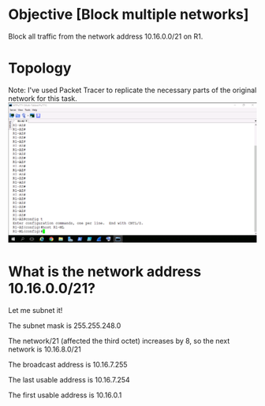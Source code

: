 # Objective [Block multiple networks]
Block all traffic from the network address 10.16.0.0/21 on R1. 

# Topology
Note: I've used Packet Tracer to replicate the necessary parts of the original network for this task.
![ACLs](/Images/ACL1.png)

# What is the network address 10.16.0.0/21?
Let me subnet it!

The subnet mask is 255.255.248.0

The network/21 (affected the third octet) increases by 8, so the next network is 10.16.8.0/21

The broadcast address is 10.16.7.255

The last usable address is 10.16.7.254

The first usable address is 10.16.0.1


